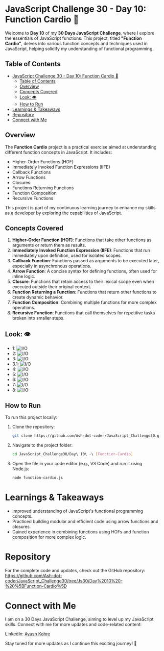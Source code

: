 # JavaScript Challenge 30 - Day 10: Function Cardio 🧠

Welcome to **Day 10** of my **30 Days JavaScript Challenge**, where I explore the essentials of JavaScript functions. This project, titled **"Function Cardio"**, delves into various function concepts and techniques used in JavaScript, helping solidify my understanding of functional programming.

## Table of Contents
- [JavaScript Challenge 30 - Day 10: Function Cardio 🧠](#javascript-challenge-30---day-10-function-cardio-)
  - [Table of Contents](#table-of-contents)
  - [Overview](#overview)
  - [Concepts Covered](#concepts-covered)
  - [Look: 👁️](#look-️)
  - [How to Run](#how-to-run)
- [Learnings \& Takeaways](#learnings--takeaways)
- [Repository](#repository)
- [Connect with Me](#connect-with-me)

## Overview
The **Function Cardio** project is a practical exercise aimed at understanding different function concepts in JavaScript. It includes:
- Higher-Order Functions (HOF)
- Immediately Invoked Function Expressions (IIFE)
- Callback Functions
- Arrow Functions
- Closures
- Functions Returning Functions
- Function Composition
- Recursive Functions

This project is part of my continuous learning journey to enhance my skills as a developer by exploring the capabilities of JavaScript.

## Concepts Covered

1. **Higher-Order Function (HOF)**: Functions that take other functions as arguments or return them as results.
2. **Immediately Invoked Function Expression (IIFE)**: Functions that run immediately upon definition, used for isolated scopes.
3. **Callback Function**: Functions passed as arguments to be executed later, especially in asynchronous operations.
4. **Arrow Function**: A concise syntax for defining functions, often used for inline logic.
5. **Closure**: Functions that retain access to their lexical scope even when executed outside their original context.
6. **Function Returning a Function**: Functions that return other functions to create dynamic behavior.
7. **Function Composition**: Combining multiple functions for more complex operations.
8. **Recursive Function**: Functions that call themselves for repetitive tasks broken into smaller steps.
  
## Look: 👁️

  - 1:
  ![I/O](images/1-HOF.png)
  - 2:
  ![I/O](images/2-IIFE.png)
  - 3:
  ![I/O](images/3-Callbachfunc.png)
  - 3.1:
  ![I/O](images/3.1-callBackFunc.png)
  - 4:
  ![I/O](images/4-ArrowFunc.png)
  - 5:
  ![I/O](images/5-Closure.png)
  - 6:
  ![I/O](images/6-funcReturnFunc.png)
  - 7:
  ![I/O](images/7-FunCompose.png)
  - 8:
  ![I/O](images/8-recursiveFunc.png)


## How to Run

To run this project locally:
1. Clone the repository:
   ```bash
   git clone https://github.com/Ash-dot-coder/JavaScript_Challenge30.git
   ```

2. Navigate to the project folder:
    ```bash
    cd JavaScript_Challenge30/Day\ 10\ -\ [Function-Cardio]
    ```

3. Open the file in your code editor (e.g., VS Code) and run it using Node.js:
    ```bash
    node function-cardio.js
    ```

# Learnings & Takeaways
- Improved understanding of JavaScript's functional programming concepts.
- Practiced building modular and efficient code using arrow functions and closures.
- Gained experience in combining functions using HOFs and function composition for more complex logic.

# Repository
For the complete code and updates, check out the GitHub repository: https://github.com/Ash-dot-coder/JavaScript_Challenge30/tree/Js30/Day%2010%20-%20%5BFunction-Cardio%5D

# Connect with Me
I am on a 30 Days JavaScript Challenge, aiming to level up my JavaScript skills. Connect with me for more updates and code-related content:

LinkedIn: [Ayush Kohre](https://www.linkedin.com/in/aayush-kohre-dev1/)

Stay tuned for more updates as I continue this exciting journey! 🚀